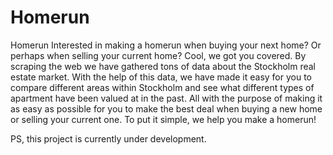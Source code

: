 # Homerun

Homerun
Interested in making a homerun when buying your next home? Or perhaps when selling your current home? Cool, we got you covered. By scraping the web we have gathered tons of data about the Stockholm real estate market. With the help of this data, we have made it easy for you to compare different areas within Stockholm and see what different types of apartment have been valued at in the past. All with the purpose of making it as easy as possible for you to make the best deal when buying a new home or selling your current one. To put it simple, we help you make a homerun! 

PS, this project is currently under development. 
